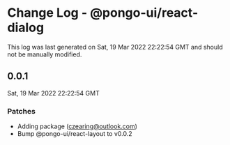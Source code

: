 # Change Log - @pongo-ui/react-dialog

This log was last generated on Sat, 19 Mar 2022 22:22:54 GMT and should not be manually modified.

<!-- Start content -->

## 0.0.1

Sat, 19 Mar 2022 22:22:54 GMT

### Patches

- Adding package (czearing@outlook.com)
- Bump @pongo-ui/react-layout to v0.0.2
